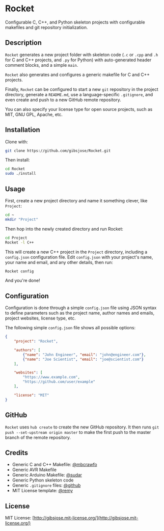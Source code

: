 # Rocket
Configurable C, C++, and Python skeleton projects with configurable makefiles and git repository initialization.

## Description
`Rocket` generates a new project folder with skeleton code (`.c` or `.cpp` and `.h` for C and C++ projects, and `.py` for Python) with auto-generated header comment blocks, and a simple `main`.

`Rocket` also generates and configures a generic makefile for C and C++ projects.

Finally, `Rocket` can be configured to start a new `git` repository in the project directory, generate a `README.md`, use a language-specific `.gitignore`, and even create and push to a new GitHub remote repository.

You can also specify your license type for open source projects, such as MIT, GNU GPL, Apache, etc.

## Installation
Clone with:
```bash
git clone https://github.com/gibsjose/Rocket.git
```

Then install:
```bash
cd Rocket
sudo ./install
```

## Usage
First, create a new project directory and name it something clever, like `Project`:

```bash
cd ~
mkdir "Project"
```

Then hop into the newly created directory and run Rocket:
```bash
cd Project
Rocket -l C++
```

This will create a new C++ project in the `Project` directory, including a `config.json` configuration file. Edit `config.json` with your project's name, your name and email, and any other details, then run:

```bash
Rocket config
```

And you're done!

## Configuration
Configuration is done through a simple `config.json` file using JSON syntax to define parameters such as the project name, author names and emails, project websites, license type, etc.

The following simple `config.json` file shows all possible options:
```json
{
    "project": "Rocket",

    "authors": [
        {"name": "John Engineer", "email": "john@engineer.com"},
        {"name": "Joe Scientist", "email": "joe@scientist.com"}
    ],

    "websites": [
        "https://www.example.com",
        "https://github.com/user/example"
    ],

    "license": "MIT"
}
```

## GitHub
`Rocket` uses `hub create` to create the new GitHub repository. It then runs `git push --set-upstream origin master` to make the first push to the master branch of the remote repository.

## Credits
* Generic C and C++ Makefile: [@mbcrawfo](https://github.com/mbcrawfo/GenericMakefile)
* Generic AVR Makefile
* Generic Arduino Makefile: [@sudar](https://github.com/sudar/Arduino-Makefile)
* Generic Python skeleton code
* Generic `.gitignore` files: [@github](https://github.com/github/gitignore)
* MIT License template: [@remy](https://github.com/remy/mit-license)

## License
MIT License: [http://gibsjose.mit-license.org/](http://gibsjose.mit-license.org/)
